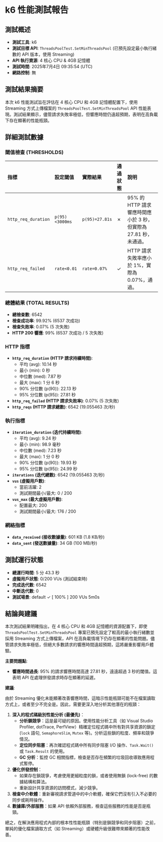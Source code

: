 # k6 性能測試報告

## 測試概述

*   **測試工具**: k6
*   **測試目標 API**: `ThreadsPoolTest.SetMinThreadsPool` (已預先設定最小執行緒數的 API 版本，使用 Streaming)
*   **API 執行資源**: 4 核心 CPU & 4GB 記憶體
*   **測試時間**: 2025年7月4日 09:35:54 (UTC)
*   **網路控制**: 無

## 測試結果摘要

本次 k6 性能測試旨在評估在 4 核心 CPU 和 4GB 記憶體配置下，使用 Streaming 方式上傳檔案的 `ThreadsPoolTest.SetMinThreadsPool` API 性能表現。測試結果顯示，儘管請求失敗率極低，但響應時間仍遠超預期，表明在高負載下存在顯著的性能瓶頸。

## 詳細測試數據

### 閾值檢查 (THRESHOLDS)

| 指標              | 設定閾值      | 實際結果      | 通過狀態 | 說明                                     |
| :---------------- | :------------ | :------------ | :------- | :--------------------------------------- |
| `http_req_duration` | `p(95)<3000ms` | `p(95)=27.81s` | ✗        | 95% 的 HTTP 請求響應時間應小於 3 秒，但實際為 27.81 秒，未通過。 |
| `http_req_failed`   | `rate<0.01`   | `rate=0.07%`  | ✓        | HTTP 請求失敗率應小於 1%，實際為 0.07%，通過。 |

### 總體結果 (TOTAL RESULTS)

*   **總檢查數**: 6542
*   **檢查成功率**: 99.92% (6537 次成功)
*   **檢查失敗率**: 0.07% (5 次失敗)
*   **HTTP 200 響應**: 99% (6537 次成功 / 5 次失敗)

### HTTP 指標

*   **`http_req_duration` (HTTP 請求持續時間)**:
    *   平均 (avg): 10.14 秒
    *   最小 (min): 0 秒
    *   中位數 (med): 7.87 秒
    *   最大 (max): 1 分 6 秒
    *   90% 分位數 (p(90)): 22.13 秒
    *   95% 分位數 (p(95)): 27.81 秒
*   **`http_req_failed` (HTTP 請求失敗率)**: 0.07% (5 次失敗)
*   **`http_reqs` (HTTP 請求總數)**: 6542 (19.055463 次/秒)

### 執行指標

*   **`iteration_duration` (迭代持續時間)**:
    *   平均 (avg): 9.24 秒
    *   最小 (min): 98.9 毫秒
    *   中位數 (med): 7.23 秒
    *   最大 (max): 1 分 0 秒
    *   90% 分位數 (p(90)): 19.93 秒
    *   95% 分位數 (p(95)): 24.99 秒
*   **`iterations` (迭代總數)**: 6542 (19.055463 次/秒)
*   **`vus` (虛擬用戶數)**:
    *   當前活躍: 2
    *   測試期間最小/最大: 0 / 200
*   **`vus_max` (最大虛擬用戶數)**:
    *   配置最大: 200
    *   測試期間最小/最大: 176 / 200

### 網絡指標

*   **`data_received` (接收數據量)**: 601 KB (1.8 KB/秒)
*   **`data_sent` (發送數據量)**: 34 GB (100 MB/秒)

## 測試運行狀態

*   **總運行時間**: 5 分 43.3 秒
*   **虛擬用戶狀態**: 0/200 VUs (測試結束時)
*   **完成迭代數**: 6542
*   **中斷迭代數**: 0
*   **測試場景**: default ✓ [ 100% ] 200 VUs 5m0s

## 結論與建議

本次測試結果明確指出，在 4 核心 CPU 和 4GB 記憶體的資源配置下，即使 `ThreadsPoolTest.SetMinThreadsPool` 專案已預先設定了較高的最小執行緒數並採用 Streaming 方式上傳檔案，API 在高負載情境下仍存在顯著的性能問題。儘管請求失敗率極低，但絕大多數請求的響應時間遠超預期，這將嚴重影響用戶體驗。

**主要問題點**:

*   **響應時間過長**: 95% 的請求響應時間高達 27.81 秒，遠遠超過 3 秒的閾值。這表明 API 在處理併發請求時存在顯著的延遲。

**建議**:

由於 Streaming 優化未能顯著改善響應時間，這暗示性能瓶頸可能不在檔案讀取方式上，或者至少不完全是。因此，需要更深入地分析其他潛在的瓶頸：

1.  **深入的程式碼級別性能分析 (最優先)**：
    *   **分析鎖競爭**：這是最可疑的原因。使用性能分析工具（如 Visual Studio Profiler, dotTrace, PerfView）精確定位程式碼中所有對共享資源的鎖定 (`lock` 語句, `SemaphoreSlim`, `Mutex` 等)。分析這些鎖的粒度、頻率和競爭情況。
    *   **定位同步阻塞**：再次確認程式碼中所有同步阻塞 I/O 操作、`Task.Wait()` 或 `Task.Result` 的使用。
    *   **GC 分析**：監控 GC 相關指標，檢查是否存在頻繁的垃圾回收導致應用程式暫停。
2.  **優化併發控制**：
    *   如果存在鎖競爭，考慮使用更細粒度的鎖，或者使用無鎖 (lock-free) 的數據結構和算法。
    *   重新設計共享資源的訪問模式，減少競爭。
3.  **檢查中介軟體**：重新審視請求管道中的中介軟體，確保它們沒有引入不必要的同步或耗時操作。
4.  **數據庫/外部服務**：如果 API 依賴外部服務，檢查這些服務的性能是否是瓶頸。

總之，在解決應用程式內部的根本性性能瓶頸（特別是鎖競爭和同步阻塞）之前，單純的優化檔案讀取方式（如 Streaming）或硬體升級很難帶來顯著的性能改善。